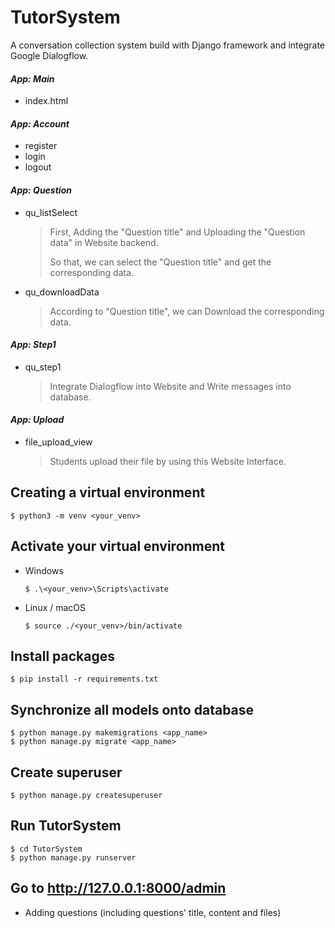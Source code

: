 # TutorSystem
A conversation collection system build with Django framework and integrate Google Dialogflow.

#### _App: Main_
  * index.html
  
#### _App: Account_
  * register
  * login
  * logout
  
#### _App: Question_
  * qu_listSelect
    > First, Adding the "Question title" and Uploading the "Question data" in Website backend.
    >
    > So that, we can select the "Question title" and get the corresponding data.
    
  * qu_downloadData
  
    > According to "Question title", we can Download the corresponding data.
  
#### _App: Step1_
  * qu_step1
  
    > Integrate Dialogflow into Website and Write messages into database.
  
#### _App: Upload_
  * file_upload_view
  
    > Students upload their file by using this Website Interface.
  
## Creating a virtual environment

```
$ python3 -m venv <your_venv>
```

## Activate your virtual environment

* Windows

  `
  $ .\<your_venv>\Scripts\activate
  `

* Linux / macOS

  `
  $ source ./<your_venv>/bin/activate
  `

## Install packages

```
$ pip install -r requirements.txt
```

## Synchronize all models onto database

```
$ python manage.py makemigrations <app_name>
$ python manage.py migrate <app_name>
```

## Create superuser

```
$ python manage.py createsuperuser
```

## Run TutorSystem

```
$ cd TutorSystem
$ python manage.py runserver
```

## Go to http://127.0.0.1:8000/admin

* Adding questions (including questions' title, content and files)
